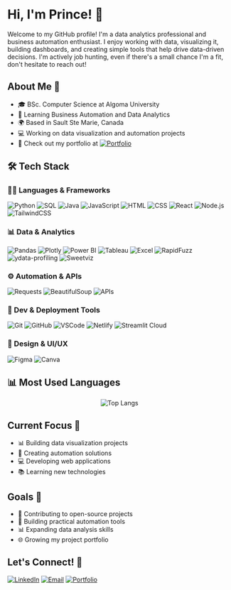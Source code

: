 # Hi, I'm Prince! 👋

Welcome to my GitHub profile! I'm a data analytics professional and business automation enthusiast. I enjoy working with data, visualizing it, building dashboards, and creating simple tools that help drive data-driven decisions. I'm actively job hunting, even if there's a small chance I'm a fit, don't hesitate to reach out!
## About Me 🎯
- 🎓 BSc. Computer Science at Algoma University
- 🌱 Learning Business Automation and Data Analytics
- 🌍 Based in Sault Ste Marie, Canada
- 💻 Working on data visualization and automation projects
- 🚀 Check out my portfolio at [![Portfolio](https://img.shields.io/badge/Portfolio-4B8BBE?style=flat&logo=briefcase&logoColor=white)](https://datascienceportfol.io/princeuwagboe44)

## 🛠️ Tech Stack

### 👨‍💻 Languages & Frameworks
![Python](https://img.shields.io/badge/Python-3776AB?style=flat&logo=python&logoColor=white)
![SQL](https://img.shields.io/badge/SQL-003B57?style=flat&logo=postgresql&logoColor=white)
![Java](https://img.shields.io/badge/Java-ED8B00?style=flat&logo=java&logoColor=white)
![JavaScript](https://img.shields.io/badge/JavaScript-F7DF1E?style=flat&logo=javascript&logoColor=black)
![HTML](https://img.shields.io/badge/HTML5-E34F26?style=flat&logo=html5&logoColor=white)
![CSS](https://img.shields.io/badge/CSS3-1572B6?style=flat&logo=css3&logoColor=white)
![React](https://img.shields.io/badge/React-20232A?style=flat&logo=react&logoColor=61DAFB)
![Node.js](https://img.shields.io/badge/Node.js-339933?style=flat&logo=nodedotjs&logoColor=white)
![TailwindCSS](https://img.shields.io/badge/TailwindCSS-38B2AC?style=flat&logo=tailwindcss&logoColor=white)

### 📊 Data & Analytics
![Pandas](https://img.shields.io/badge/Pandas-150458?style=flat&logo=pandas&logoColor=white)
![Plotly](https://img.shields.io/badge/Plotly-3F4F75?style=flat&logo=plotly&logoColor=white)
![Power BI](https://img.shields.io/badge/PowerBI-F2C811?style=flat&logo=powerbi&logoColor=black)
![Tableau](https://img.shields.io/badge/Tableau-E97627?style=flat&logo=tableau&logoColor=white)
![Excel](https://img.shields.io/badge/Microsoft_Excel-217346?style=flat&logo=microsoft-excel&logoColor=white)
![RapidFuzz](https://img.shields.io/badge/RapidFuzz-grey?style=flat)
![ydata-profiling](https://img.shields.io/badge/ydata--profiling-black?style=flat)
![Sweetviz](https://img.shields.io/badge/Sweetviz-orange?style=flat)

### ⚙️ Automation & APIs
![Requests](https://img.shields.io/badge/Requests-000000?style=flat&logo=python&logoColor=white)
![BeautifulSoup](https://img.shields.io/badge/BeautifulSoup-yellow?style=flat)
![APIs](https://img.shields.io/badge/API-007ACC?style=flat&logo=graphql&logoColor=white)

### 🧰 Dev & Deployment Tools
![Git](https://img.shields.io/badge/Git-F05032?style=flat&logo=git&logoColor=white)
![GitHub](https://img.shields.io/badge/GitHub-181717?style=flat&logo=github&logoColor=white)
![VSCode](https://img.shields.io/badge/VS%20Code-007ACC?style=flat&logo=visual-studio-code&logoColor=white)
![Netlify](https://img.shields.io/badge/Netlify-00C7B7?style=flat&logo=netlify&logoColor=white)
![Streamlit Cloud](https://img.shields.io/badge/Streamlit_Cloud-FF4B4B?style=flat&logo=streamlit&logoColor=white)

### 🎨 Design & UI/UX
![Figma](https://img.shields.io/badge/Figma-F24E1E?style=flat&logo=figma&logoColor=white)
![Canva](https://img.shields.io/badge/Canva-00C4CC?style=flat&logo=canva&logoColor=white)

## 📊 Most Used Languages
<div align="center">
  <img src="https://github-readme-stats.vercel.app/api/top-langs/?username=MrPrince419&layout=compact&theme=radical" alt="Top Langs" style="max-width: 100%; height: auto;">
</div>

## Current Focus 🎯
- 📊 Building data visualization projects
- 🤖 Creating automation solutions
- 💻 Developing web applications
- 📚 Learning new technologies

## Goals 🎯
- 🚀 Contributing to open-source projects
- 💼 Building practical automation tools
- 📊 Expanding data analysis skills
- 🌐 Growing my project portfolio

## Let's Connect! 🤝
  [![LinkedIn](https://img.shields.io/badge/LinkedIn-0A66C2?style=flat&logo=linkedin&logoColor=white)](https://www.linkedin.com/in/prince05/) [![Email](https://img.shields.io/badge/Email-D14836?style=flat&logo=gmail&logoColor=white)](mailto:princeuwagboe44@outlook.com) [![Portfolio](https://img.shields.io/badge/Portfolio-4B8BBE?style=flat&logo=briefcase&logoColor=white)](https://datascienceportfol.io/princeuwagboe44)
